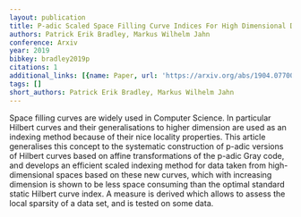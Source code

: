 ```yaml
---
layout: publication
title: P-adic Scaled Space Filling Curve Indices For High Dimensional Data
authors: Patrick Erik Bradley, Markus Wilhelm Jahn
conference: Arxiv
year: 2019
bibkey: bradley2019p
citations: 1
additional_links: [{name: Paper, url: 'https://arxiv.org/abs/1904.07700'}]
tags: []
short_authors: Patrick Erik Bradley, Markus Wilhelm Jahn
---
```

Space filling curves are widely used in Computer Science. In particular
Hilbert curves and their generalisations to higher dimension are used as an
indexing method because of their nice locality properties. This article
generalises this concept to the systematic construction of p-adic versions of
Hilbert curves based on affine transformations of the p-adic Gray code, and
develops an efficient scaled indexing method for data taken from
high-dimensional spaces based on these new curves, which with increasing
dimension is shown to be less space consuming than the optimal standard static
Hilbert curve index. A measure is derived which allows to assess the local
sparsity of a data set, and is tested on some data.